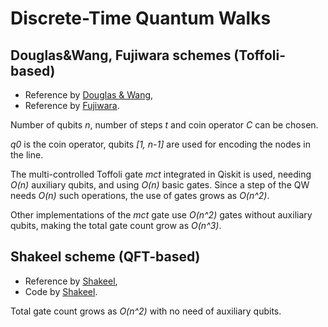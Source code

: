 # Discrete-Time Quantum Walks

## Douglas&Wang, Fujiwara schemes (Toffoli-based)

* Reference by [Douglas & Wang](https://arxiv.org/abs/0706.0304),
* Reference by [Fujiwara](https://journals.aps.org/pra/abstract/10.1103/PhysRevA.72.032329).


Number of qubits _n_, number of steps _t_ and coin operator _C_ can be chosen.

_q0_ is the coin operator, qubits _[1, n-1]_ are used for encoding the nodes in the line.

The multi-controlled Toffoli gate _mct_ integrated in Qiskit is used, needing _O(n)_ auxiliary qubits, and using _O(n)_ basic gates. Since a step of the QW needs _O(n)_ such operations, the use of gates grows as _O(n^2)_.

Other implementations of the _mct_ gate use _O(n^2)_ gates without auxiliary qubits, making the total gate count grow as _O(n^3)_.


## Shakeel scheme (QFT-based)

* Reference by [Shakeel](https://arxiv.org/abs/1912.00978),
* Code by [Shakeel](https://github.com/asif-shakeel/QIS/blob/master/notebooks/discrete_time_quantum_walk_scalable.ipynb).

Total gate count grows as _O(n^2)_ with no need of auxiliary qubits.
